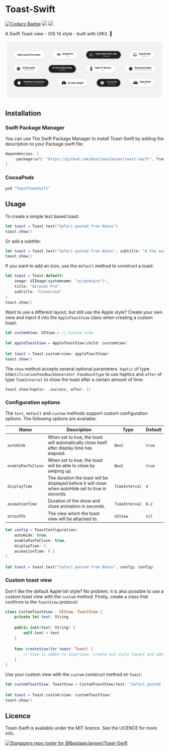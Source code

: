 # Toast-Swift

[![Codacy Badge](https://app.codacy.com/project/badge/Grade/6eeb888f65db4c168435e739cb7c84e3)](https://www.codacy.com/gh/BastiaanJansen/Toast-Swift/dashboard?utm_source=github.com&amp;utm_medium=referral&amp;utm_content=BastiaanJansen/Toast-Swift&amp;utm_campaign=Badge_Grade)
![](https://img.shields.io/github/license/BastiaanJansen/Toast-Swift)
![](https://img.shields.io/github/issues/BastiaanJansen/Toast-Swift)

A Swift Toast view - iOS 14 style - built with UIKit. 🍞

<img src="Screenshots/Grid.png">

## Installation

### Swift Package Manager
You can use The Swift Package Manager to install Toast-Swift by adding the description to your Package.swift file:
```swift
dependencies: [
    .package(url: "https://github.com/BastiaanJansen/toast-swift", from: "1.1.1")
]
```

### CocoaPods
```swift
pod "ToastViewSwift"
```

## Usage
To create a simple text based toast:
```swift
let toast = Toast.text("Safari pasted from Notes")
toast.show()
```

Or add a subtitle:
```swift
let toast = Toast.text("Safari pasted from Notes", subtitle: "A few seconds ago")
toast.show()
```

If you want to add an icon, use the `default` method to construct a toast:
```swift
let toast = Toast.default(
    image: UIImage(systemname: "airpodspro")!,
    title: "Airpods Pro",
    subtitle: "Connected"
)
toast.show()
```

Want to use a different layout, but still use the Apple style? Create your own view and inject it into the `AppleToastView` class when creating a custom toast:
```swift
let customView: UIView = // Custom view

let appleToastView = AppleToastView(child: customView)

let toast = Toast.custom(view: appleToastView)
toast.show()
```

The `show` method accepts several optional parameters. `haptic` of type `UINotificationFeedbackGenerator.FeedbackType` to use haptics and `after` of type `TimeInterval` to show the toast after a certain amount of time:
```swift
toast.show(haptic: .success, after: 1)
```

### Configuration options    
The `text`, `default` and `custom` methods support custom configuration options. The following options are available:

| Name            | Description                                                                                         | Type           | Default |
|-----------------|-----------------------------------------------------------------------------------------------------|----------------|---------|
| `autoHide`      | When set to true, the toast will automatically close itself after display time has elapsed.         | `Bool`         | `true`  |
| `enablePanToClose`      | When set to true, the toast will be able to close by swiping up.         | `Bool`         | `true`  |
| `displayTime`   | The duration the toast will be displayed before it will close when autoHide set to true in seconds. | `TimeInterval` | `4`     |
| `animationTime` | Duration of the show and close animation in seconds.                                                | `TimeInterval` | `0.2`   |
| `attachTo`      | The view which the toast view will be attached to.                                                  | `UIView`       | `nil`   |


```swift
let config = ToastConfiguration(
    autoHide: true,
    enablePanToClose: true,
    displayTime: 5,
    animationTime: 0.2
)

let toast = toast.text("Safari pasted from Notes", config: config)
```

### Custom toast view
Don't like the default Apple'ish style? No problem, it is also possible to use a custom toast view with the `custom` method. Firstly, create a class that confirms to the `ToastView` protocol:
```swift
class CustomToastView : UIView, ToastView {
    private let text: String

    public init(text: String) {
        self.text = text
    }

    func createView(for toast: Toast) {
        // View is added to superview, create and style layout and add constraints
    }
}
```
Use your custom view with the `custom` construct method on `Toast`:
```swift
let customToastView: ToastView = CustomToastView(text: "Safari pasted from Notes")

let toast = Toast.custom(view: customToastView)
toast.show()
```

## Licence
Toast-Swift is available under the MIT licence. See the LICENCE for more info.

[![Stargazers repo roster for @BastiaanJansen/Toast-Swift](https://reporoster.com/stars/BastiaanJansen/Toast-Swift)](https://github.com/BastiaanJansen/Toast-Swift/stargazers)

